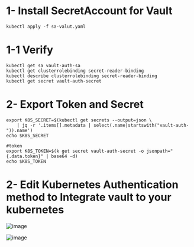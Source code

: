# 1- Install SecretAccount for Vault
```
kubectl apply -f sa-valut.yaml
 ```
# 1-1 Verify 
```
kubectl get sa vault-auth-sa
kubectl get clusterrolebinding secret-reader-binding
kubectl describe clusterrolebinding secret-reader-binding
kubectl get secret vault-auth-secret
```
# 2- Export Token and Secret 
```
export K8S_SECRET=$(kubectl get secrets --output=json \
    | jq -r '.items[].metadata | select(.name|startswith("vault-auth-")).name')
echo $K8S_SECRET

#token
export K8S_TOKEN=$(k get secret vault-auth-secret -o jsonpath="{.data.token}" | base64 -d)
echo $K8S_TOKEN
```
# 2- Edit Kubernetes Authentication method to Integrate vault to your kubernetes
![image](https://github.com/user-attachments/assets/d0f06359-6cd8-4f0c-ab46-61fde601691e)



![image](https://github.com/user-attachments/assets/4706f92d-beb7-42de-990f-81e3b316e966)
